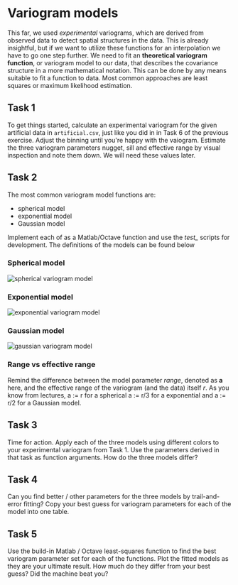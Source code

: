 # Variogram models

This far, we used *experimental* variograms, which are derived from observed data 
to detect spatial structures in the data. This is already insightful, but if we 
want to utilize these functions for an interpolation we have to go one step further.
We need to fit an **theoretical variogram function**, or variogram model to our 
data, that describes the covariance structure in a more mathematical notation.
This can be done by any means suitable to fit a function to data. Most common 
approaches are least squares or maximum likelihood estimation. 

## Task 1

To get things started, calculate an experimental variogram for the given 
artificial data in `artificial.csv`, just like you did in in Task 6 of the previous
exercise. Adjust the binning until you're happy with the vaiogram.  Estimate the 
three variogram parameters nugget, sill and effective range by visual inspection 
and note them down. We will need these values later.

## Task 2

The most common variogram model functions are: 

* spherical model
* exponential model
* Gaussian model

Implement each of as a Matlab/Octave function and use the *test_* scripts for 
development. The definitions of the models can be found below

### Spherical model

![spherical variogram model](http://latex.codecogs.com/svg.latex?\gamma%20=%20\begin{cases}%20b%20+%20C_0%20*%20\left(\frac{3%20*%20h}{2%20*%20a}%20-%20\frac{1}{2}%20*%20\left(\frac{h}{a}%20\right%20)^3\right)%20&%20h%20%3C=%20r%20\\%20b%20+%20C_0%20&%20h%20%3E%20r%20\end{cases})

### Exponential model

![exponential variogram model](http://latex.codecogs.com/svg.latex?\gamma%20=%20b%20+%20C_0%20*%20\left({1%20-%20e^{-\frac{h}{a}}}\right))

### Gaussian model

![gaussian variogram model](http://latex.codecogs.com/svg.latex?\gamma%20=%20b%20+%20c_0%20*%20\left({1%20-%20e^{-\frac{h^2}{a^2}}}\right))

### Range vs effective range

Remind the difference between the model parameter *range*, denoted as **a** here, 
and the effective range of the variogram (and the data) itself *r*. As you know from 
lectures, a := r for a spherical a := r/3 for a exponential and a := r/2 for a Gaussian
model.

## Task 3

Time for action. Apply each of the three models using different colors to your 
experimental variogram from Task 1. Use the parameters derived in that task 
as function arguments. How do the three models differ?

## Task 4

Can you find better / other parameters for the three models by 
trail-and-error fitting? Copy your best guess for variogram parameters for each 
of the model into one table.

## Task 5

Use the build-in Matlab / Octave least-squares function to find the best 
variogram parameter set for each of the functions. Plot the fitted models as they 
are your ultimate result. 
How much do they differ from  your best guess? Did the machine beat you?